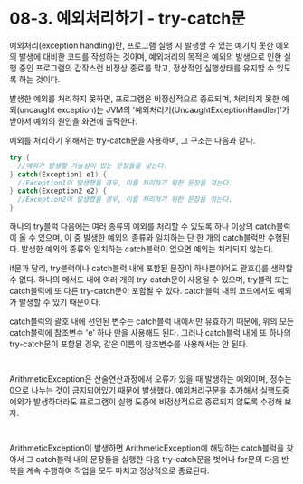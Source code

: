 # 08-3. 예외처리하기 - try-catch문
예외처리(exception handling)란, 프로그램 실행 시 발생할 수 있는 예기치 못한 예외의 발생에 대비한 코드를 작성하는 것이며, 
예외처리의 목적은 예외의 발생으로 인한 실행 중인 프로그램의 갑작스런 비정상 종료를 막고, 정상적인 실행상태를 유지할 수 있도록 하는 것이다.

발생한 예외를 처리하지 못하면, 프로그램은 비정상적으로 종료되며, 
처리되지 못한 예외(uncaught exception)는 JVM의 '예외처리기(UncaughtExceptionHandler)'가 받아서 예외의 원인을 화면에 출력한다.

예외를 처리하기 위해서는 try-catch문을 사용하며, 그 구조는 다음과 같다.
```java
try {
  //예외가 발생할 가능성이 있는 문장들을 넣는다.
} catch(Exception1 e1) {
  //Exception1이 발생했을 경우, 이를 처리하기 위한 문장을 적는다.
} catch(Exception2 e2) {
  //Exception2이 발생했을 경우, 이를 처리하기 위한 문장을 적는다.
}
```
하나의 try블럭 다음에는 여러 종류의 예외를 처리할 수 있도록 하나 이상의 catch블럭이 올 수 있으며,
이 중 발생한 예외의 종류와 일치하는 단 한 개의 catch블럭만 수행된다.
발생한 예외의 종류와 일치하는 catch블럭이 없으면 예외는 처리되지 않는다.

if문과 달리, try블럭이나 catch블럭 내에 포함된 문장이 하나뿐이어도 괄호{}를 생략할 수 없다.
하나의 메서드 내에 여러 개의 try-catch문이 사용될 수 있으며, try블럭 또는 catch블럭에 또 다른 try-catch문이 포함될 수 있다. 
catch블럭 내의 코드에서도 예외가 발생할 수 있기 때문이다.

catch블럭의 괄호 내에 선언된 변수는 catch블럭 내에서만 유효하기 때문에, 
위의 모든 catch블럭에 참조변수 'e' 하나 만을 사용해도 된다.
그러나 catch블럭 내에 또 하나의 try-catch문이 포함된 경우, 같은 이름의 참조변수를 사용해서는 안 된다.
```java
```
```
```
ArithmeticException은 산술연산과정에서 오류가 있을 때 발생하는 예외이며, 정수는 0으로 나누는 것이 금지되어있기 때문에 발생했다.
예외처리구문을 추가해서 실행도중 예외가 발생하더라도 프로그램이 실행 도중에 비정상적으로 종료되지 않도록 수정해 보자.
```java
```
```
```
ArithmeticException이 발생하면 ArithmeticException에 해당하는 catch블럭을 찾아서 그 catch블럭 내의 문장들을 실행한 다음 
try-catch문을 벗어나 for문의 다음 반복을 계속 수행하여 작업을 모두 마치고 정상적으로 종료된다.

